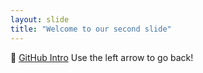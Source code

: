 ```yaml
---
layout: slide
title: "Welcome to our second slide"
---
```

:space_invader: [GitHub Intro](lab.github.com)
Use the left arrow to go back!
